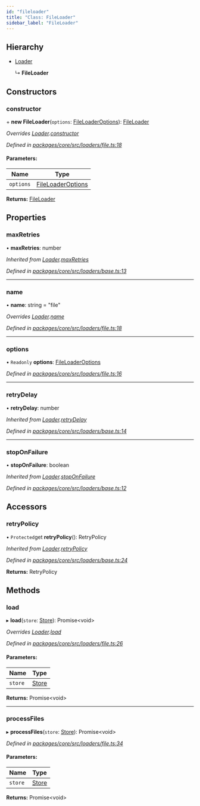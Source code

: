 ```yaml
---
id: "fileloader"
title: "Class: FileLoader"
sidebar_label: "FileLoader"
---
```


## Hierarchy

- [Loader](loader.md)

  ↳ **FileLoader**

## Constructors

### constructor

\+ **new FileLoader**(`options`: [FileLoaderOptions](../interfaces/fileloaderoptions.md)): [FileLoader](fileloader.md)

_Overrides [Loader](loader.md).[constructor](loader.md#constructor)_

_Defined in [packages/core/src/loaders/file.ts:18](https://github.com/willsoto/node-konfig/blob/60bd8de/packages/core/src/loaders/file.ts#L18)_

#### Parameters:

| Name      | Type                                                    |
| --------- | ------------------------------------------------------- |
| `options` | [FileLoaderOptions](../interfaces/fileloaderoptions.md) |

**Returns:** [FileLoader](fileloader.md)

## Properties

### maxRetries

• **maxRetries**: number

_Inherited from [Loader](loader.md).[maxRetries](loader.md#maxretries)_

_Defined in [packages/core/src/loaders/base.ts:13](https://github.com/willsoto/node-konfig/blob/60bd8de/packages/core/src/loaders/base.ts#L13)_

---

### name

• **name**: string = "file"

_Overrides [Loader](loader.md).[name](loader.md#name)_

_Defined in [packages/core/src/loaders/file.ts:18](https://github.com/willsoto/node-konfig/blob/60bd8de/packages/core/src/loaders/file.ts#L18)_

---

### options

• `Readonly` **options**: [FileLoaderOptions](../interfaces/fileloaderoptions.md)

_Defined in [packages/core/src/loaders/file.ts:16](https://github.com/willsoto/node-konfig/blob/60bd8de/packages/core/src/loaders/file.ts#L16)_

---

### retryDelay

• **retryDelay**: number

_Inherited from [Loader](loader.md).[retryDelay](loader.md#retrydelay)_

_Defined in [packages/core/src/loaders/base.ts:14](https://github.com/willsoto/node-konfig/blob/60bd8de/packages/core/src/loaders/base.ts#L14)_

---

### stopOnFailure

• **stopOnFailure**: boolean

_Inherited from [Loader](loader.md).[stopOnFailure](loader.md#stoponfailure)_

_Defined in [packages/core/src/loaders/base.ts:12](https://github.com/willsoto/node-konfig/blob/60bd8de/packages/core/src/loaders/base.ts#L12)_

## Accessors

### retryPolicy

• `Protected`get **retryPolicy**(): RetryPolicy

_Inherited from [Loader](loader.md).[retryPolicy](loader.md#retrypolicy)_

_Defined in [packages/core/src/loaders/base.ts:24](https://github.com/willsoto/node-konfig/blob/60bd8de/packages/core/src/loaders/base.ts#L24)_

**Returns:** RetryPolicy

## Methods

### load

▸ **load**(`store`: [Store](store.md)): Promise&#60;void>

_Overrides [Loader](loader.md).[load](loader.md#load)_

_Defined in [packages/core/src/loaders/file.ts:26](https://github.com/willsoto/node-konfig/blob/60bd8de/packages/core/src/loaders/file.ts#L26)_

#### Parameters:

| Name    | Type              |
| ------- | ----------------- |
| `store` | [Store](store.md) |

**Returns:** Promise&#60;void>

---

### processFiles

▸ **processFiles**(`store`: [Store](store.md)): Promise&#60;void>

_Defined in [packages/core/src/loaders/file.ts:34](https://github.com/willsoto/node-konfig/blob/60bd8de/packages/core/src/loaders/file.ts#L34)_

#### Parameters:

| Name    | Type              |
| ------- | ----------------- |
| `store` | [Store](store.md) |

**Returns:** Promise&#60;void>
